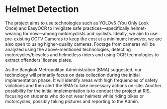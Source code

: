 # Helmet Detection
The project aims to use technologies such as YOLOv5 (You Only Look Once) and EasyOCR to invigilate safe practices—specifically helmet-wearing for now—among motorcyclists and cyclists. Ideally, we aim to use pre-existing CCTV Cameras to keep the cost at a minimum; however, we are also open to using higher-quality cameras. Footage from cameras will be analyzed using the above-mentioned technologies, detecting motorcycles/bicycles and helmetless riders and using OCR technologies to extract offenders’ license plates.

As the Bangkok Metropolitan Administration (BMA) suggested, our technology will primarily focus on data collection during the initial implementation phase. It will identify areas with high frequencies of safety violations and then alert the BMA to take necessary actions on-site. Another possibility for the initial implementation is to conduct the project at RIS, focusing on students who do not wear helmets while riding bikes or motorcycles, possibly taking pictures and reporting to the Admin.
